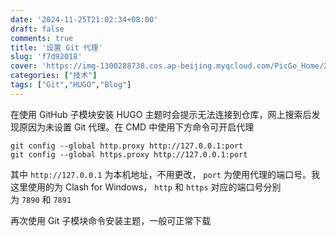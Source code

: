 ```yaml
---
date: '2024-11-25T21:02:34+08:00'
draft: false
comments: true
title: '设置 Git 代理'
slug: 'f7d92018'
cover: 'https://img-1300288738.cos.ap-beijing.myqcloud.com/PicGo_Home/202503091605124.webp'
categories: ["技术"]
tags: ["Git","HUGO","Blog"]
---
```

在使用 GitHub 子模块安装 HUGO 主题时会提示无法连接到仓库，网上搜索后发现原因为未设置 Git 代理。在 CMD 中使用下方命令可开启代理

```git
git config --global http.proxy http://127.0.0.1:port
git config --global https.proxy http://127.0.0.1:port
```

其中 `http://127.0.0.1` 为本机地址，不用更改， `port` 为使用代理的端口号。我这里使用的为 Clash for Windows， `http` 和 `https` 对应的端口号分别为 `7890` 和 `7891`

再次使用 Git 子模块命令安装主题，一般可正常下载